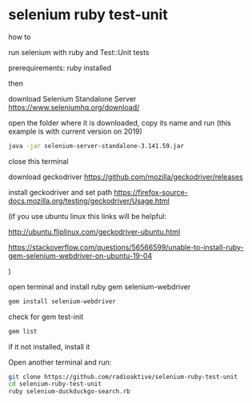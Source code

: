 # selenium ruby test-unit

how to

run selenium with ruby and Test::Unit tests

prerequirements: ruby installed

then

download Selenium Standalone Server
https://www.seleniumhq.org/download/

open the folder where it is downloaded, copy its name and run (this example is with current version on 2019)
```bash
java -jar selenium-server-standalone-3.141.59.jar
```
close this terminal

download geckodriver
https://github.com/mozilla/geckodriver/releases

install geckodriver and set path
https://firefox-source-docs.mozilla.org/testing/geckodriver/Usage.html

(if you use ubuntu linux this links will be helpful:

http://ubuntu.fliplinux.com/geckodriver-ubuntu.html

https://stackoverflow.com/questions/56566599/unable-to-install-ruby-gem-selenium-webdriver-on-ubuntu-19-04

)

open terminal and install ruby gem selenium-webdriver
```bash
gem install selenium-webdriver
```
check for gem test-init
```bash
gem list
```
if it not installed, install it

Open another terminal and run:
```bash
git clone https://github.com/radioaktive/selenium-ruby-test-unit
cd selenium-ruby-test-unit
ruby selenium-duckduckgo-search.rb
```
